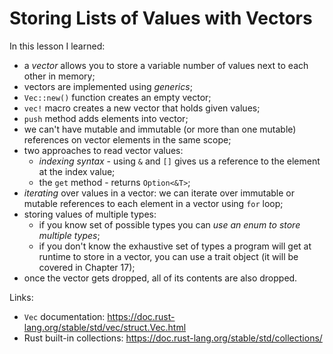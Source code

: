 # Storing Lists of Values with Vectors

In this lesson I learned:

- a *vector* allows you to store a variable number of values next to each other in memory;
- vectors are implemented using *generics*;
- `Vec::new()` function creates an empty vector;
- `vec!` macro creates a new vector that holds given values;
- `push` method adds elements into vector;
- we can't have mutable and immutable (or more than one mutable) references on vector elements in the same scope;
- two approaches to read vector values:
    - *indexing syntax* - using `&` and `[]` gives us a reference to the element at the index value;
    - the `get` method - returns `Option<&T>`;
- *iterating* over values in a vector: we can iterate over immutable or mutable references to each element in a vector using `for` loop;
- storing values of multiple types:
    - if you know set of possible types you can *use an enum to store multiple types*;
    - if you don't know the exhaustive set of types a program will get at runtime to store in a vector, you can use a trait object (it will be covered in Chapter 17);
- once the vector gets dropped, all of its contents are also dropped.

Links:

- `Vec` documentation: https://doc.rust-lang.org/stable/std/vec/struct.Vec.html
- Rust built-in collections: https://doc.rust-lang.org/stable/std/collections/

